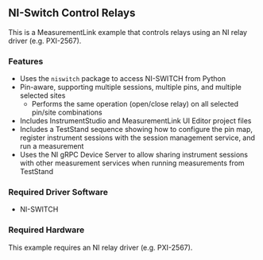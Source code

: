 ## NI-Switch Control Relays

This is a MeasurementLink example that controls relays using an NI relay driver
(e.g. PXI-2567).

### Features

- Uses the `niswitch` package to access NI-SWITCH from Python
- Pin-aware, supporting multiple sessions, multiple pins, and multiple selected sites
  - Performs the same operation (open/close relay) on all selected pin/site combinations
- Includes InstrumentStudio and MeasurementLink UI Editor project files
- Includes a TestStand sequence showing how to configure the pin map, register
  instrument sessions with the session management service, and run a measurement
- Uses the NI gRPC Device Server to allow sharing instrument sessions with other
  measurement services when running measurements from TestStand

### Required Driver Software

- NI-SWITCH

### Required Hardware

This example requires an NI relay driver (e.g. PXI-2567).